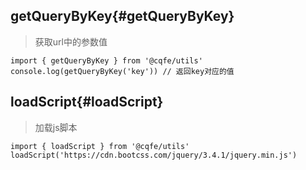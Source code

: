 ## getQueryByKey{#getQueryByKey}

> 获取url中的参数值

```js-vue
import { getQueryByKey } from '@cqfe/utils'
console.log(getQueryByKey('key')) // 返回key对应的值
```

## loadScript{#loadScript}

> 加载js脚本

```js-vue
import { loadScript } from '@cqfe/utils'
loadScript('https://cdn.bootcss.com/jquery/3.4.1/jquery.min.js')
```
